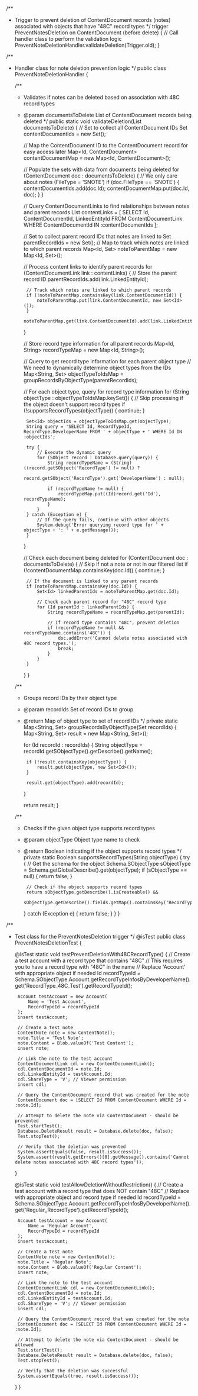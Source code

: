 /**
 * Trigger to prevent deletion of ContentDocument records (notes) associated with objects that have "48C" record types
 */
trigger PreventNotesDeletion on ContentDocument (before delete) {
    // Call handler class to perform the validation logic
    PreventNoteDeletionHandler.validateDeletion(Trigger.old);
}

/**
 * Handler class for note deletion prevention logic
 */
public class PreventNoteDeletionHandler {
    
    /**
     * Validates if notes can be deleted based on association with 48C record types
     * @param documentsToDelete List of ContentDocument records being deleted
     */
    public static void validateDeletion(List<ContentDocument> documentsToDelete) {
        // Set to collect all ContentDocument IDs
        Set<Id> contentDocumentIds = new Set<Id>();
        
        // Map the ContentDocument ID to the ContentDocument record for easy access later
        Map<Id, ContentDocument> contentDocumentMap = new Map<Id, ContentDocument>();
        
        // Populate the sets with data from documents being deleted
        for (ContentDocument doc : documentsToDelete) {
            // We only care about notes (FileType = 'SNOTE')
            if (doc.FileType == 'SNOTE') {
                contentDocumentIds.add(doc.Id);
                contentDocumentMap.put(doc.Id, doc);
            }
        }
        
        // Query ContentDocumentLinks to find relationships between notes and parent records
        List<ContentDocumentLink> contentLinks = [
            SELECT Id, ContentDocumentId, LinkedEntityId 
            FROM ContentDocumentLink 
            WHERE ContentDocumentId IN :contentDocumentIds
        ];
        
        // Set to collect parent record IDs that notes are linked to
        Set<Id> parentRecordIds = new Set<Id>();
        // Map to track which notes are linked to which parent records
        Map<Id, Set<Id>> noteToParentMap = new Map<Id, Set<Id>>();
        
        // Process content links to identify parent records
        for (ContentDocumentLink link : contentLinks) {
            // Store the parent record ID
            parentRecordIds.add(link.LinkedEntityId);
            
            // Track which notes are linked to which parent records
            if (!noteToParentMap.containsKey(link.ContentDocumentId)) {
                noteToParentMap.put(link.ContentDocumentId, new Set<Id>());
            }
            noteToParentMap.get(link.ContentDocumentId).add(link.LinkedEntityId);
        }
        
        // Store record type information for all parent records
        Map<Id, String> recordTypeMap = new Map<Id, String>();
        
        // Query to get record type information for each parent object type
        // We need to dynamically determine object types from the IDs
        Map<String, Set<Id>> objectTypeToIdsMap = groupRecordsByObjectType(parentRecordIds);
        
        // For each object type, query for record type information
        for (String objectType : objectTypeToIdsMap.keySet()) {
            // Skip processing if the object doesn't support record types
            if (!supportsRecordTypes(objectType)) {
                continue;
            }
            
            Set<Id> objectIds = objectTypeToIdsMap.get(objectType);
            String query = 'SELECT Id, RecordTypeId, RecordType.DeveloperName FROM ' + objectType + ' WHERE Id IN :objectIds';
            
            try {
                // Execute the dynamic query
                for (SObject record : Database.query(query)) {
                    String recordTypeName = (String)((record.getSObject('RecordType') != null) ? 
                                          record.getSObject('RecordType').get('DeveloperName') : null);
                    
                    if (recordTypeName != null) {
                        recordTypeMap.put((Id)record.get('Id'), recordTypeName);
                    }
                }
            } catch (Exception e) {
                // If the query fails, continue with other objects
                System.debug('Error querying record type for ' + objectType + ': ' + e.getMessage());
            }
        }
        
        // Check each document being deleted
        for (ContentDocument doc : documentsToDelete) {
            // Skip if not a note or not in our filtered list
            if (!contentDocumentMap.containsKey(doc.Id)) {
                continue;
            }
            
            // If the document is linked to any parent records
            if (noteToParentMap.containsKey(doc.Id)) {
                Set<Id> linkedParentIds = noteToParentMap.get(doc.Id);
                
                // Check each parent record for "48C" record type
                for (Id parentId : linkedParentIds) {
                    String recordTypeName = recordTypeMap.get(parentId);
                    
                    // If record type contains "48C", prevent deletion
                    if (recordTypeName != null && recordTypeName.contains('48C')) {
                        doc.addError('Cannot delete notes associated with 48C record types.');
                        break;
                    }
                }
            }
        }
    }
    
    /**
     * Groups record IDs by their object type
     * @param recordIds Set of record IDs to group
     * @return Map of object type to set of record IDs
     */
    private static Map<String, Set<Id>> groupRecordsByObjectType(Set<Id> recordIds) {
        Map<String, Set<Id>> result = new Map<String, Set<Id>>();
        
        for (Id recordId : recordIds) {
            String objectType = recordId.getSObjectType().getDescribe().getName();
            
            if (!result.containsKey(objectType)) {
                result.put(objectType, new Set<Id>());
            }
            
            result.get(objectType).add(recordId);
        }
        
        return result;
    }
    
    /**
     * Checks if the given object type supports record types
     * @param objectType Object type name to check
     * @return Boolean indicating if the object supports record types
     */
    private static Boolean supportsRecordTypes(String objectType) {
        try {
            // Get the schema for the object
            Schema.SObjectType sObjectType = Schema.getGlobalDescribe().get(objectType);
            if (sObjectType == null) {
                return false;
            }
            
            // Check if the object supports record types
            return sObjectType.getDescribe().isCreateable() && 
                   sObjectType.getDescribe().fields.getMap().containsKey('RecordTypeId');
        } catch (Exception e) {
            return false;
        }
    }
}

/**
 * Test class for the PreventNotesDeletion trigger
 */
@isTest
public class PreventNotesDeletionTest {
    
    @isTest
    static void testPreventDeletionWith48CRecordType() {
        // Create a test account with a record type that contains "48C"
        // This requires you to have a record type with "48C" in the name
        // Replace 'Account' with appropriate object if needed
        Id recordTypeId = Schema.SObjectType.Account.getRecordTypeInfosByDeveloperName().get('RecordType_48C_Test').getRecordTypeId();
        
        Account testAccount = new Account(
            Name = 'Test Account',
            RecordTypeId = recordTypeId
        );
        insert testAccount;
        
        // Create a test note
        ContentNote note = new ContentNote();
        note.Title = 'Test Note';
        note.Content = Blob.valueOf('Test Content');
        insert note;
        
        // Link the note to the test account
        ContentDocumentLink cdl = new ContentDocumentLink();
        cdl.ContentDocumentId = note.Id;
        cdl.LinkedEntityId = testAccount.Id;
        cdl.ShareType = 'V'; // Viewer permission
        insert cdl;
        
        // Query the ContentDocument record that was created for the note
        ContentDocument doc = [SELECT Id FROM ContentDocument WHERE Id = :note.Id];
        
        // Attempt to delete the note via ContentDocument - should be prevented
        Test.startTest();
        Database.DeleteResult result = Database.delete(doc, false);
        Test.stopTest();
        
        // Verify that the deletion was prevented
        System.assertEquals(false, result.isSuccess());
        System.assert(result.getErrors()[0].getMessage().contains('Cannot delete notes associated with 48C record types'));
    }
    
    @isTest
    static void testAllowDeletionWithoutRestriction() {
        // Create a test account with a record type that does NOT contain "48C"
        // Replace with appropriate object and record type if needed
        Id recordTypeId = Schema.SObjectType.Account.getRecordTypeInfosByDeveloperName().get('Regular_RecordType').getRecordTypeId();
        
        Account testAccount = new Account(
            Name = 'Regular Account',
            RecordTypeId = recordTypeId
        );
        insert testAccount;
        
        // Create a test note
        ContentNote note = new ContentNote();
        note.Title = 'Regular Note';
        note.Content = Blob.valueOf('Regular Content');
        insert note;
        
        // Link the note to the test account
        ContentDocumentLink cdl = new ContentDocumentLink();
        cdl.ContentDocumentId = note.Id;
        cdl.LinkedEntityId = testAccount.Id;
        cdl.ShareType = 'V'; // Viewer permission
        insert cdl;
        
        // Query the ContentDocument record that was created for the note
        ContentDocument doc = [SELECT Id FROM ContentDocument WHERE Id = :note.Id];
        
        // Attempt to delete the note via ContentDocument - should be allowed
        Test.startTest();
        Database.DeleteResult result = Database.delete(doc, false);
        Test.stopTest();
        
        // Verify that the deletion was successful
        System.assertEquals(true, result.isSuccess());
    }
}